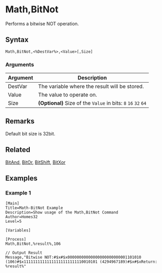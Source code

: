 # Math,BitNot

Performs a bitwise NOT operation.

## Syntax

```pebakery
Math,BitNot,<%DestVar%>,<Value>[,Size]
```

### Arguments

| Argument | Description |
| --- | --- |
| DestVar | The variable where the result will be stored. |
| Value | The value to operate on. |
| Size | **(Optional)** Size of the `Value` in bits: `8` `16` `32` `64` |

## Remarks

Default bit size is 32bit.

## Related

[BitAnd](./BitAnd.md), [BitOr](./BitOr.md), [BitShift](./BitShift.md), [BitXor](./BitXor.md)

## Examples

### Example 1

```pebakery
[Main]
Title=Math-BitNot Example
Description=Show usage of the Math,BitNot Command
Author=Homes32
Level=5

[Variables]

[Process]
Math,BitNot,%result%,106

// Output Result
Message,"Bitwise NOT:#$x#$x00000000000000000000000001101010 (106)#$x11111111111111111111111110010101 (4294967189)#$x#$xReturn: %result%"
```